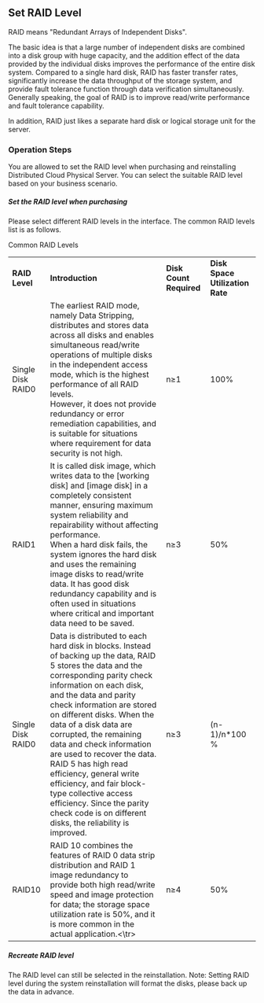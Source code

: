## Set RAID Level

RAID means "Redundant Arrays of Independent Disks".

The basic idea is that a large number of independent disks are combined into a disk group with huge capacity, and the addition effect of the data provided by the individual disks improves the performance of the entire disk system. Compared to a single hard disk, RAID has faster transfer rates, significantly increase the data throughput of the storage system, and provide fault tolerance function through data verification simultaneously. Generally speaking, the goal of RAID is to improve read/write performance and fault tolerance capability.

In addition, RAID just likes a separate hard disk or logical storage unit for the server.


### Operation Steps

You are allowed to set the RAID level when purchasing and reinstalling Distributed Cloud Physical Server. You can select the suitable RAID level based on your business scenario.


##### Set the RAID level when purchasing
Please select different RAID levels in the interface. The common RAID levels list is as follows.

Common RAID Levels

<table border="0">
<tr>
  <td><B>RAID Level<B></td>
  <td><B>Introduction<B></td>
  <td><B>Disk Count Required<B></td>
  <td><B>Disk Space Utilization Rate<B></td>
</tr>
<tr>
  <td>Single Disk RAID0</td>
  <td>The earliest RAID mode, namely Data Stripping, distributes and stores data across all disks and enables simultaneous read/write operations of multiple disks in the independent access mode, which is the highest performance of all RAID levels. <br/>However, it does not provide redundancy or error remediation capabilities, and is suitable for situations where requirement for data security is not high.</td>
  <td>n≥1</td>
  <td>100%</td>
</tr>
<tr>
  <td>RAID1</td>
  <td>It is called disk image, which writes data to the [working disk] and [image disk] in a completely consistent manner, ensuring maximum system reliability and repairability without affecting performance. <br/>When a hard disk fails, the system ignores the hard disk and uses the remaining image disks to read/write data. It has good disk redundancy capability and is often used in situations where critical and important data need to be saved.</td>
  <td>n≥3</td>
  <td>50%</td>
</tr>
<tr>
  <td>Single Disk RAID0</td>
  <td>Data is distributed to each hard disk in blocks. Instead of backing up the data, RAID 5 stores the data and the corresponding parity check information on each disk, and the data and parity check information are stored on different disks. When the data of a disk data are corrupted, the remaining data and check information are used to recover the data. <br/>RAID 5 has high read efficiency, general write efficiency, and fair block-type collective access efficiency. Since the parity check code is on different disks, the reliability is improved.</td>
  <td>n≥3</td>
  <td>(n-1)/n*100 %</td>
</tr>
<tr>
  <td>RAID10</td>
  <td>RAID 10 combines the features of RAID 0 data strip distribution and RAID 1 image redundancy to provide both high read/write speed and image protection for data; the storage space utilization rate is 50%, and it is more common in the actual application.<\tr>
  <td>n≥4</td>
  <td>50%</td>
</tr>
</table>
 
##### Recreate RAID level
The RAID level can still be selected in the reinstallation. Note: Setting RAID level during the system reinstallation will format the disks, please back up the data in advance.
